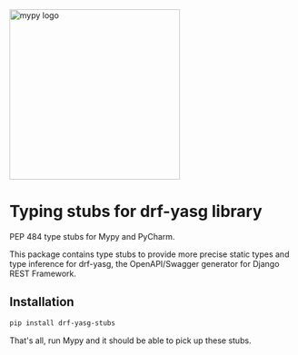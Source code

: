 <a href="http://mypy-lang.org/">
<img src="http://mypy-lang.org/static/mypy_light.svg" alt="mypy logo" width="300px"/>
</a>

# Typing stubs for drf-yasg library

PEP 484 type stubs for Mypy and PyCharm.

This package contains type stubs to provide more precise static types and
type inference for drf-yasg, the OpenAPI/Swagger generator for Django REST
Framework.

## Installation

```bash
pip install drf-yasg-stubs
```

That's all, run Mypy and it should be able to pick up these stubs.
